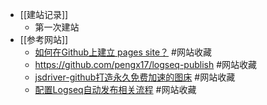 - [[建站记录]]
	- 第一次建站
- [[参考网站]]
	- [如何在Github上建立 pages site？](https://docs.github.com/en/free-pro-team@latest/github/working-with-github-pages/creating-a-github-pages-site) #网站收藏
	- https://github.com/pengx17/logseq-publish #网站收藏
	- [jsdriver-github打造永久免费加速的图床](https://blog.51cto.com/beiwangshan/2982729?b=totalstatistic) #网站收藏
	- [配置Logseq自动发布相关流程](https://logseq.fishyer.com/#/page/%E9%85%8D%E7%BD%AElogseq%E8%87%AA%E5%8A%A8%E5%8F%91%E5%B8%83%E7%9B%B8%E5%85%B3%E6%B5%81%E7%A8%8B) #网站收藏